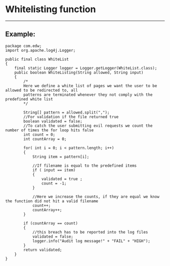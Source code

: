 # Whitelisting function
-------

## Example:


    package com.edw;
    import org.apache.log4j.Logger;

    public final class WhiteList
    {   
        final static Logger logger = Logger.getLogger(WhiteList.class);
        public boolean WhiteListing(String allowed, String input)
        {
            /*
            Here we define a white list of pages we want the user to be allowed to be redirected to, all 
            patterns are terminated whenever they not comply with the predefined white list
            */
            
            String[] pattern = allowed.split(",");
            //For validation if the file returned true
            boolean validated = false;
            //To catch the user submitting evil requests we count the number of times the for loop hits false
            int count = 0;
            int countArray = 0;
                    
            for( int i = 0; i < pattern.length; i++)
            {
                String item = pattern[i];
                
                //If filename is equal to the predefined items
                if ( input == item)
                {
                    validated = true ; 
                    count = -1;
                }
                
                //Here we increase the counts, if they are equal we know the function did not hit a valid filename
                count++;
                countArray++;
            }
            
            if (countArray == count)
            { 
                //this breach has to be reported into the log files
                validated = false;
                logger.info("Audit log message!" + "FAIL" + "HIGH");   
            }
            return validated;   
        } 
    }
    

